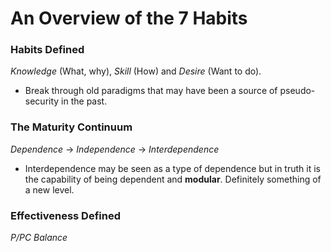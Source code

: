 # An Overview of the 7 Habits


### Habits Defined
*Knowledge* (What, why), *Skill* (How) and *Desire* (Want to do).
- Break through old paradigms that may have been a source of pseudo-security in the past.

### The Maturity Continuum
*Dependence* -> *Independence* -> *Interdependence*
- Interdependence may be seen as a type of dependence but in truth it is the capability of being dependent and **modular**. Definitely something of a new level. 

### Effectiveness Defined
*P/PC Balance*